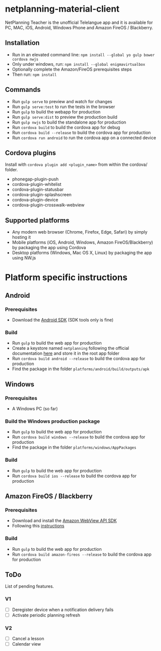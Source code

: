 # netplanning-material-client
NetPlanning Teacher is the unofficial Telelangue app and it is available for PC, MAC, iOS, Android, Windows Phone and Amazon FireOS / Blackberry.

## Installation

- Run in an elevated command line: `npm install --global yo gulp bower cordova nwjs`
- Only under windows, run: `npm install --global enigmavirtualbox`
- Optionally complete the Amazon/FireOS prerequisites steps
- Then run: `npm install`

## Commands

- Run `gulp serve` to preview and watch for changes
- Run `gulp serve:test` to run the tests in the browser
- Run `gulp` to build the webapp for production
- Run `gulp serve:dist` to preview the production build
- Run `gulp nwjs` to build the standalone app for production
- Run `cordova build` to build the cordova app for debug
- Run `cordova build --release` to build the cordova app for production
- Run `cordova run android` to run the cordova app on a connected device

## Cordova plugins
Install with `cordova plugin add <plugin_name>` from within the cordova/ folder.
- phonegap-plugin-push
- cordova-plugin-whitelist
- cordova-plugin-statusbar
- cordova-plugin-splashscreen
- cordova-plugin-device
- cordova-plugin-crosswalk-webview

## Supported platforms
* Any modern web browser (Chrome, Firefox, Edge, Safari) by simply hosting it
* Mobile platforms (iOS, Android, Windows, Amazon FireOS/Blackberry) by packaging the app using Cordova
* Desktop platforms (Windows, Mac OS X, Linux) by packaging the app using NW.js

# Platform specific instructions

## Android
### Prerequisites
- Download the [Android SDK](http://developer.android.com/sdk/index.html#Other) (SDK tools only is fine)
### Build
- Run `gulp` to build the web app for production
- Create a keystore named `netplanning` following the official documentation [here](http://developer.android.com/tools/publishing/app-signing.html) and store it in the root app folder
- Run `cordova build android --release` to build the cordova app for production
- Find the package in the folder `platforms/android/build/outputs/apk`

## Windows
### Prerequisites
- A Windows PC (so far)
### Build the Windows production package
- Run `gulp` to build the web app for production
- Run `cordova build windows --release` to build the cordova app for production
- Find the package in the folder `platforms/windows/AppPackages`
### Build
- Run `gulp` to build the web app for production
- Run `cordova build ios --release` to build the cordova app for production

## Amazon FireOS / Blackberry
### Prerequisites
- Download and install the [Amazon WebView API SDK](https://developer.amazon.com/public/solutions/platforms/android-fireos/docs/building-and-testing-your-hybrid-app)
- Following this [instructions](https://cordova.apache.org/docs/en/latest/guide/platforms/amazonfireos/index.html)

### Build
- Run `gulp` to build the web app for production
- Run `cordova build amazon-fireos --release` to build the cordova app for production

## ToDo
List of pending features.

### V1
- ☐ Deregister device when a notification delivery fails
- ☐ Activate periodic planning refresh

### V2
- ☐ Cancel a lesson
- ☐ Calendar view
